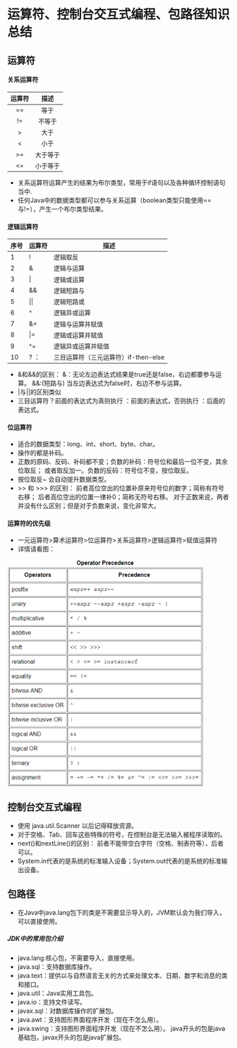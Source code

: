 # 运算符、控制台交互式编程、包路径知识总结
## 运算符
#### 关系运算符
|运算符 |描述 |
|:---:|:---:|
| == | 等于|
|!= |不等于|
|  > | 大于 |
| < | 小于 |
| >= | 大于等于|
| <= | 小于等于 |
- 关系运算符运算产生的结果为布尔类型，常用于if语句以及各种循环控制语句当中.
- 任何Java中的数据类型都可以参与关系运算（boolean类型只能使用==与!=），产生一个布尔类型结果。

#### 逻辑运算符
| 序号 | 运算符 | 描述                                 |
| ---- | ------ | ------------------------------------ |
| 1    | !      | 逻辑取反                             |
| 2    | &      | 逻辑与运算                           |
| 3    | \|     | 逻辑或运算                           |
| 4    | &&     | 逻辑短路与                           |
| 5    | \|\|   | 逻辑短路或                           |
| 6    | ^      | 逻辑异或运算                         |
| 7    | &=     | 逻辑与运算并赋值                     |
| 8    | \|=    | 逻辑或运算并赋值                     |
| 9    | ^=     | 逻辑异或运算并赋值                   |
| 10   | ? ：   | 三目运算符（三元运算符）if-then-else |
- &和&&的区别：
&：无论左边表达式结果是true还是false，右边都要参与运算。
&&:(短路与) 当左边表达式为false时，右边不参与运算。
- |与||的区别类似
- 三目运算符？前面的表达式为真则执行 ：前面的表达式，否则执行 ：后面的表达式。
#### 位运算符
- 适合的数据类型：long、int、short、byte、char。
- 操作的都是补码。
- 正数的原码、反码、补码都不变；负数的补码：符号位和最后一位不变，其余位取反；
或者取反加一。负数的反码：符号位不变，按位取反。
- 按位取反~ 会自动提升数据类型。
-  \>\> 和 >>> 的区别：
    前者高位空出的位置补原来符号位的数字；简称有符号右移；
    后者高位空出的位置一律补0；简称无符号右移。
    对于正数来说，两者并没有什么区别；但是对于负数来说，变化非常大。
#### 运算符的优先级
- 一元运算符>算术运算符>位运算符>关系运算符>逻辑运算符>赋值运算符
- 详情请看图：
<img src="../media/优先级.png" style="zoom:80%">

##  控制台交互式编程
- 使用 java.util.Scanner 以后记得释放资源。
- 对于空格、Tab、回车这些特殊的符号，在控制台是无法输入被程序读取的。
- next()和nextLine()的区别：
前者不能带空白字符（空格、制表符等），后者可以。
- System.in代表的是系统的标准输入设备；System.out代表的是系统的标准输出设备。

## 包路径
- 在Java中java.lang包下的类是不需要显示导入的，JVM默认会为我们导入，可以直接使用。
##### JDK中的常用包介绍
- java.lang:核心包，不需要导入，直接使用。
- java.sql：支持数据库操作。
- java.text：提供以与自然语言无关的方式来处理文本、日期、数字和消息的类和接口。
- java.util：Java实用工具包。
- java.io：支持文件读写。
- javax.sql：对数据库操作的扩展包。
- java.awt：支持图形界面程序开发（现在不怎么用）。
- java.swing：支持图形界面程序开发（现在不怎么用）。
    java开头的包是java基础包，javax开头的包是java扩展包。



